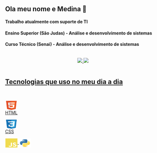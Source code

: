 ## Ola meu nome e Medina 👋

#### Trabalho atualmente com suporte de TI
#### Ensino Superior (São Judas) - Análise e desenvolvimento de sistemas 
#### Curso Técnico (Senai) - Análise e desenvolvimento de sistemas
<br>

<div align="center">
  <a href="https://github.com/medina157">
  <img height="180em" src="https://github-readme-stats.vercel.app/api?username=medina157&show_icons=true&theme=dracula&include_all_commits=true&count_private=true"/>
  <img height="180em" src="https://github-readme-stats.vercel.app/api/top-langs/?username=medina157&layout=compact&langs_count=7&theme=dracula"/>
</div>

<br>

## Tecnologias que uso no meu dia a dia
<div style="display: inline_block"><br>
  
  <img align="center" alt="Rafa-HTML" height="30" width="40" src="https://raw.githubusercontent.com/devicons/devicon/master/icons/html5/html5-original.svg"><br>HTML
  
   <img align="center" alt="Rafa-CSS" height="30" width="40" src="https://raw.githubusercontent.com/devicons/devicon/master/icons/css3/css3-original.svg"><br>CSS

  <img align="center" alt="Rafa-Js" height="30" width="40" src="https://raw.githubusercontent.com/devicons/devicon/master/icons/javascript/javascript-plain.svg">
  <img align="center" alt="Rafa-Python" height="30" width="40" src="https://raw.githubusercontent.com/devicons/devicon/master/icons/python/python-original.svg">

</div>
